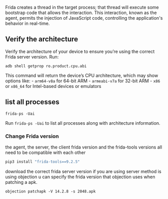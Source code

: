 Frida creates a thread in the target process; that thread will execute some bootstrap code that allows the interaction. This interaction, known as the agent, permits the injection of JavaScript code, controlling the application's behavior in real-time.
## Verify the architecture 

Verify the architecture of your device to ensure you’re using the correct Frida server version. Run:
```
adb shell getprop ro.product.cpu.abi
```

This command will return the device’s CPU architecture, which may show options like:
    - `arm64-v8a` for 64-bit ARM
    - `armeabi-v7a` for 32-bit ARM
    - `x86` or `x86_64` for Intel-based devices or emulators

##  list all processes 

```shell
frida-ps -Uai
```
Run `frida-ps -Uai` to list all processes along with architecture information.

### Change Frida version 

the agent, the server, the client frida version and the frida-tools versions all need to be compatible with each other 

```powershell
pip3 install "frida-tools==9.2.5"
```

download the correct frida server version if you are using server method
is using objection u can specify the frida version that objection uses when patching a apk.
```
objection patchapk -V 14.2.8 -s 2048.apk
```